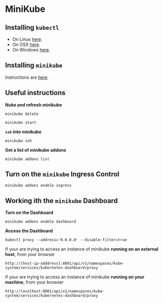 # MiniKube

## Installing `kubectl`

* On Linux [here](https://kubernetes.io/docs/tasks/tools/install-kubectl/#install-kubectl-on-linux).
* On OSX [here](https://kubernetes.io/docs/tasks/tools/install-kubectl/#install-kubectl-on-macos).
* On Windows [here](https://kubernetes.io/docs/tasks/tools/install-kubectl/#install-kubectl-on-windows).

## Installing `minikube`

Instructions are [here](https://kubernetes.io/docs/tasks/tools/install-minikube/#install-minikube).

## Useful instructions

**Nuke and refresh minikube**

`minikube delete`

`minikube start`

**`ssh` into minikube**

`minikube ssh`

**Get a list of minikube addons**

`minikube addons list`

## Turn on the `minikube` Ingress Control

`minikube addons enable ingress`

## Working ith the `minikube` Dashboard

**Turn on the Dashboard**

`minikube addons enable dashboard`

**Access the Dashboard**

`kubectl proxy --address='0.0.0.0' --disable-filter=true`

If your are trying to access an instance of minikube **running on an external host**, from your browser

`http://[host-ip-adddress]:8001/api/v1/namespaces/kube-system/services/kubernetes-dashboard/proxy`

If your are trying to access an instance of minikube **running on your machine**, from your browser

`http://localhost:8001/api/v1/namespaces/kube-system/services/kubernetes-dashboard/proxy`
